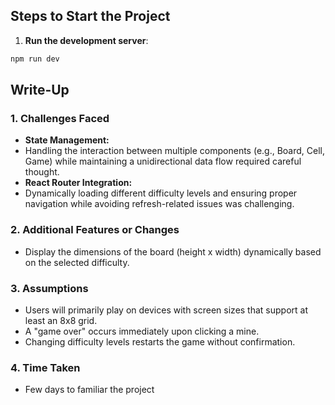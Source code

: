 ## **Steps to Start the Project**
1. **Run the development server**:
```bash
npm run dev
```

## **Write-Up**
### **1. Challenges Faced**
- **State Management:** 
- Handling the interaction between multiple components (e.g., Board, Cell, Game) while maintaining a unidirectional data flow required careful thought.
- **React Router Integration:**
- Dynamically loading different difficulty levels and ensuring proper navigation while avoiding refresh-related issues was challenging.

### **2. Additional Features or Changes**
- Display the dimensions of the board (height x width) dynamically based on the selected difficulty.

### **3. Assumptions**
- Users will primarily play on devices with screen sizes that support at least an 8x8 grid.
- A "game over" occurs immediately upon clicking a mine.
- Changing difficulty levels restarts the game without confirmation.

### **4. Time Taken**
- Few days to familiar the project